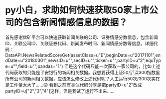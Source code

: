 # py小白，求助如何快速获取50家上市公司的包含新闻情感信息的数据？

首先感谢优矿平台可以快速获取新闻关联的公司、证券情感分数信息，包含新闻ID、关联公司ID、关联证券代码、新闻发布时间、新闻情感分数等信息。详细代码：DataAPI.NewsRelatedScoreGet(assetClass=u"E",beginDate=u"20171101",endDate=u"20180301",newsID=u"",secID=u"",ticker=u"",partyID=u"2",equType=u"",field=u"",pandas="1")
但是这个代码只能一次获取一家公司的，比如上述代码获取的只能是平安银行的新闻相关数据。我想要获得上证50/沪深300指数里所有公司的新闻相关数据，应该怎么修改上述代码呢？人工运行50次/300次实在是工作量太大了……😥
看到之前有类似代码分享是把partyID=u"2"改成partyID=u["2","3","4"]这样，但是我试了运行不出来……
